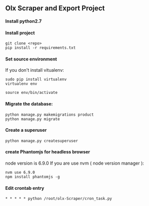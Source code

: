## Olx Scraper and Export Project

#### Install python2.7
#### Install project
	git clone <repo>
	pip install -r requirements.txt

#### Set source environment
If you don't install vitualenv:
	
	sudo pip install virtualenv
	virtualenv env
	
	source env/bin/activate

#### Migrate the database:
	python manage.py makemigrations product
	python manage.py migrate

#### Create a superuser
	python manage.py createsuperuser

#### create Phantomjs for headless browser
node version is 6.9.0
If you are use nvm ( node version manager ):
	
	nvm use 6.9.0
	npm install phantomjs -g


#### Edit crontab entry

	* * * * * python /root/olx-Scraper/cron_task.py